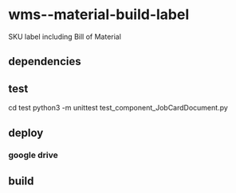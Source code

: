 # wms--material-build-label
SKU label including Bill of Material

## dependencies



## test

cd test
python3 -m unittest test_component_JobCardDocument.py

## deploy

### google drive ###



## build


